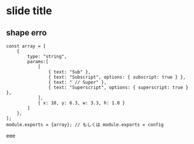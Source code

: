 <!-- oox param v top h left dpi d-->

# slide title

## shape erro



```js:ppt
const array = [
	{
		type: "string",
		params:[
			[
				{ text: "Sub" },
				{ text: "Subscript", options: { subscript: true } },
				{ text: " // Super" },
				{ text: "Superscript", options: { superscript: true } },
			],
			{ x: 10, y: 6.3, w: 3.3, h: 1.0 }
		]
	},
];
module.exports = {array}; // もしくは module.exports = config
```

eee

